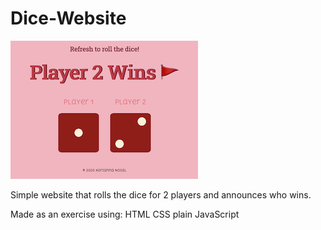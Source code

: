 # Dice-Website

![alt test](images/dice-preview.png)

Simple website that rolls the dice for 2 players and announces who wins.

Made as an exercise using: 
HTML
CSS
plain JavaScript
